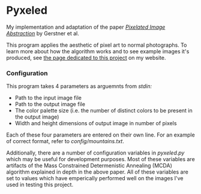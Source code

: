 # Pyxeled
My implementation and adaptation of the paper [*Pixelated Image Abstraction*](https://dl.acm.org/doi/10.5555/2330147.2330154) by Gerstner et al.

This program applies the aesthetic of pixel art to normal photographs. To learn more about how the algorithm works and to see example images it's produced, see [the page dedicated to this project](https://grantskaggs.com/pyxeled) on my website.

### Configuration
This program takes 4 parameters as arguemnts from *stdin:*
* Path to the input image file
* Path to the output image file
* The color palette size (i.e. the number of distinct colors to be present in the output image)
* Width and height dimensions of output image in number of pixels

Each of these four parameters are entered on their own line. For an example of correct format, refer to *config/mountains.txt*.

Additionally, there are a number of configuration variables in *pyxeled.py* which may be useful for development purposes. Most of these variables are artifacts of the Mass Constrained Determenistic Annealing (MCDA) algorithm explained in depth in the above paper. All of these variables are set to values which have emperically performed well on the images I've used in testing this project.
